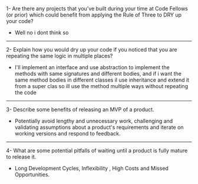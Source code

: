 1- Are there any projects that you’ve built during your time at Code Fellows (or prior) which could benefit from applying the Rule of Three to DRY up your code?

- Well no i dont think so 

---

2- Explain how you would dry up your code if you noticed that you are repeating the same logic in multiple places?

- I'll implement an interface and use abstraction to implement the methods with same signatures and different bodies, and if i want the same method bodies in different classes il use inheritance and extend it from a super clas so ill use the method multiple ways without repeating the code 

---

3- Describe some benefits of releasing an MVP of a product.

- Potentially avoid lengthy and unnecessary work, challenging and validating assumptions about a product's requirements and  iterate on working versions and respond to feedback.

---

4- What are some potential pitfalls of waiting until a product is fully mature to release it.

- Long Development Cycles, Inflexibility , High Costs and Missed Opportunities. 
